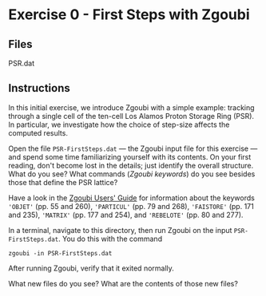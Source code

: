 # Exercise 0 - First Steps with Zgoubi

## Files

PSR.dat

## Instructions

In this initial exercise, we introduce Zgoubi with a simple example:
tracking through a single cell of the ten-cell Los Alamos Proton Storage
Ring (PSR). In particular, we investigate how the choice of step-size
affects the computed results.

Open the file `PSR-FirstSteps.dat` — the Zgoubi input file for this
exercise — and spend some time familiarizing yourself with its contents.
On your first reading, don't become lost in the details; just identify
the overall structure. What do you see? What commands (_Zgoubi keywords_)
do you see besides those that define the PSR lattice?

Have a look in the [Zgoubi Users' Guide](https://github.com/radiasoft/Zgoubi-Workshop/blob/master/Zgoubi.pdf)
for information about the keywords
`'OBJET'` (pp.&#160;55 and 260),
`'PARTICUL'` (pp.&#160;79 and 268),
`'FAISTORE'` (pp.&#160;171 and 235),
`'MATRIX'` (pp.&#160;177 and 254),
and `'REBELOTE'` (pp.&#160;80 and 277).

In a terminal, navigate to this directory, then run Zgoubi on the input
`PSR-FirstSteps.dat`. You do this with the command
```
zgoubi -in PSR-FirstSteps.dat
```
After running Zgoubi, verify that it exited normally. 

What new files do you see? What are the contents of those new files?

